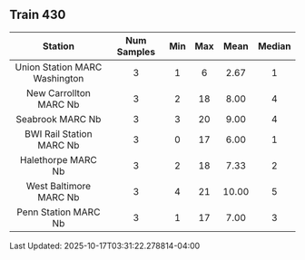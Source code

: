 ## Train 430

| Station | Num Samples | Min | Max | Mean | Median |
| :-----: | :---------: | :-: | :-: | :--: | :----: |
| Union Station MARC Washington | 3 | 1 | 6 | 2.67 | 1 |
| New Carrollton MARC Nb | 3 | 2 | 18 | 8.00 | 4 |
| Seabrook MARC Nb | 3 | 3 | 20 | 9.00 | 4 |
| BWI Rail Station MARC Nb | 3 | 0 | 17 | 6.00 | 1 |
| Halethorpe MARC Nb | 3 | 2 | 18 | 7.33 | 2 |
| West Baltimore MARC Nb | 3 | 4 | 21 | 10.00 | 5 |
| Penn Station MARC Nb | 3 | 1 | 17 | 7.00 | 3 |


Last Updated: 2025-10-17T03:31:22.278814-04:00
